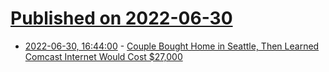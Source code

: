 # [Published on 2022-06-30](index.md)

* [2022-06-30, 16:44:00](https://tech.slashdot.org/story/22/06/30/1555249/couple-bought-home-in-seattle-then-learned-comcast-internet-would-cost-27000?utm_source=rss1.0mainlinkanon&utm_medium=feed) - [Couple Bought Home in Seattle, Then Learned Comcast Internet Would Cost $27,000](https://tech.slashdot.org/story/22/06/30/1555249/couple-bought-home-in-seattle-then-learned-comcast-internet-would-cost-27000?utm_source=rss1.0mainlinkanon&utm_medium=feed)
